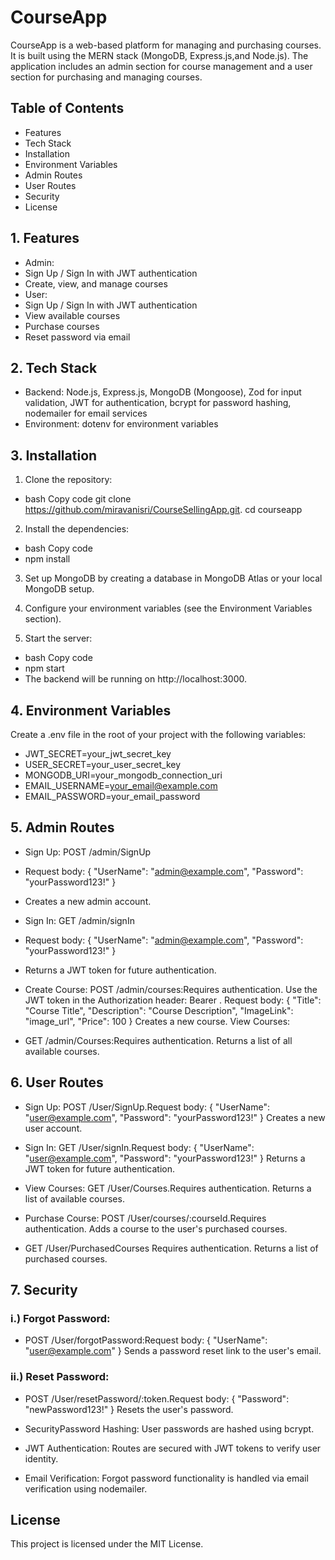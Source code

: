 # CourseApp
CourseApp is a web-based platform for managing and purchasing courses. It is built using the MERN stack (MongoDB, Express.js,and Node.js). The application includes an admin section for course management and a user section for purchasing and managing courses.

## Table of Contents
* Features
* Tech Stack
* Installation
* Environment Variables
* Admin Routes
* User Routes
* Security
* License

## 1. Features
* Admin:
* Sign Up / Sign In with JWT authentication
* Create, view, and manage courses
* User:
* Sign Up / Sign In with JWT authentication
* View available courses
* Purchase courses
* Reset password via email

## 2. Tech Stack
* Backend: Node.js, Express.js, MongoDB (Mongoose), Zod for input validation, JWT for authentication, bcrypt for password hashing, nodemailer for email services
* Environment: dotenv for environment variables

## 3. Installation
1. Clone the repository:

* bash Copy code git clone https://github.com/miravanisri/CourseSellingApp.git.
cd courseapp
2. Install the dependencies:

* bash Copy code
* npm install
3. Set up MongoDB by creating a database in MongoDB Atlas or your local MongoDB setup.

4. Configure your environment variables (see the Environment Variables section).

5. Start the server:

* bash Copy code
* npm start
* The backend will be running on http://localhost:3000.

## 4. Environment Variables
Create a .env file in the root of your project with the following variables:

* JWT_SECRET=your_jwt_secret_key
* USER_SECRET=your_user_secret_key
* MONGODB_URI=your_mongodb_connection_uri
* EMAIL_USERNAME=your_email@example.com
* EMAIL_PASSWORD=your_email_password


## 5. Admin Routes
* Sign Up: POST /admin/SignUp

* Request body: { "UserName": "admin@example.com", "Password": "yourPassword123!" }
* Creates a new admin account.
* Sign In: GET /admin/signIn

* Request body: { "UserName": "admin@example.com", "Password": "yourPassword123!" }
* Returns a JWT token for future authentication.
* Create Course: POST /admin/courses:Requires authentication. Use the JWT token in the Authorization header: Bearer <token>.
Request body: { "Title": "Course Title", "Description": "Course Description", "ImageLink": "image_url", "Price": 100 }
Creates a new course.
 View Courses: 
* GET /admin/Courses:Requires authentication. Returns a list of all available courses.

## 6. User Routes
* Sign Up: POST /User/SignUp.Request body: { "UserName": "user@example.com", "Password": "yourPassword123!" }
Creates a new user account.

* Sign In: GET /User/signIn.Request body: { "UserName": "user@example.com", "Password": "yourPassword123!" }
Returns a JWT token for future authentication.

* View Courses: GET /User/Courses.Requires authentication. Returns a list of available courses.
* Purchase Course: POST /User/courses/:courseId.Requires authentication. Adds a course to the user's purchased courses.
* GET /User/PurchasedCourses
Requires authentication. Returns a list of purchased courses.

## 7. Security
### i.) Forgot Password: 
* POST /User/forgotPassword:Request body: { "UserName": "user@example.com" }
Sends a password reset link to the user's email.

### ii.)  Reset Password: 
* POST /User/resetPassword/:token.Request body: { "Password": "newPassword123!" }
Resets the user's password.

* SecurityPassword Hashing: User passwords are hashed using bcrypt.

* JWT Authentication: Routes are secured with JWT tokens to verify user identity.
* Email Verification: Forgot password functionality is handled via email verification using nodemailer.

## License

This project is licensed under the MIT License.

